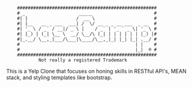         ####################################################
        # _                    _____                       #
        #| |                  /  __ \                      #
        #| |__   __ _ ___  ___| /  \/ __ _ _ __ ___  _ __  #
        #| '_ \ / _` / __|/ _ \ |    / _` | '_ ` _ \| '_ \ #
        #| |_) | (_| \__ \  __/ \__/\ (_| | | | | | | |_) |#
        #|_.__/ \__,_|___/\___|\____/\__,_|_| |_| |_| .__/ #
        #                                           | |    #
        #                                           |_|  ® #
        ####################################################
                Not really a registered Trademark

This is a Yelp Clone that focuses on honing skills in RESTful API's, MEAN stack,
and styling templates like bootstrap.